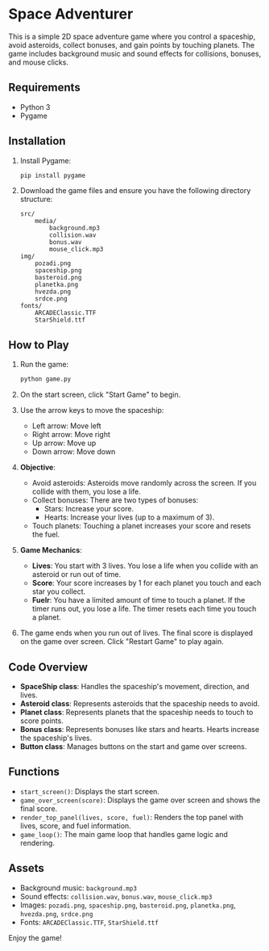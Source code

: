 # Space Adventurer

This is a simple 2D space adventure game where you control a spaceship, avoid asteroids, collect bonuses, and gain points by touching planets. The game includes background music and sound effects for collisions, bonuses, and mouse clicks.

## Requirements

- Python 3
- Pygame

## Installation

1. Install Pygame:
    ```bash
    pip install pygame
    ```

2. Download the game files and ensure you have the following directory structure:
    ```
    src/
        media/
            background.mp3
            collision.wav
            bonus.wav
            mouse_click.mp3
    img/
        pozadi.png
        spaceship.png
        basteroid.png
        planetka.png
        hvezda.png
        srdce.png
    fonts/
        ARCADEClassic.TTF
        StarShield.ttf
    ```

## How to Play

1. Run the game:
    ```bash
    python game.py
    ```

2. On the start screen, click "Start Game" to begin.

3. Use the arrow keys to move the spaceship:
    - Left arrow: Move left
    - Right arrow: Move right
    - Up arrow: Move up
    - Down arrow: Move down

4. **Objective**:
    - Avoid asteroids: Asteroids move randomly across the screen. If you collide with them, you lose a life.
    - Collect bonuses: There are two types of bonuses:
        - Stars: Increase your score.
        - Hearts: Increase your lives (up to a maximum of 3).
    - Touch planets: Touching a planet increases your score and resets the fuel.

5. **Game Mechanics**:
    - **Lives**: You start with 3 lives. You lose a life when you collide with an asteroid or run out of time.
    - **Score**: Your score increases by 1 for each planet you touch and each star you collect.
    - **Fuelr**: You have a limited amount of time to touch a planet. If the timer runs out, you lose a life.  The timer resets each time you touch a planet.

6. The game ends when you run out of lives. The final score is displayed on the game over screen. Click "Restart Game" to play again.

## Code Overview

- **SpaceShip class**: Handles the spaceship's movement, direction, and lives.
- **Asteroid class**: Represents asteroids that the spaceship needs to avoid.
- **Planet class**: Represents planets that the spaceship needs to touch to score points.
- **Bonus class**: Represents bonuses like stars and hearts. Hearts increase the spaceship's lives.
- **Button class**: Manages buttons on the start and game over screens.

## Functions

- `start_screen()`: Displays the start screen.
- `game_over_screen(score)`: Displays the game over screen and shows the final score.
- `render_top_panel(lives, score, fuel)`: Renders the top panel with lives, score, and fuel information.
- `game_loop()`: The main game loop that handles game logic and rendering.

## Assets

- Background music: `background.mp3`
- Sound effects: `collision.wav`, `bonus.wav`, `mouse_click.mp3`
- Images: `pozadi.png`, `spaceship.png`, `basteroid.png`, `planetka.png`, `hvezda.png`, `srdce.png`
- Fonts: `ARCADEClassic.TTF`, `StarShield.ttf`

Enjoy the game!
